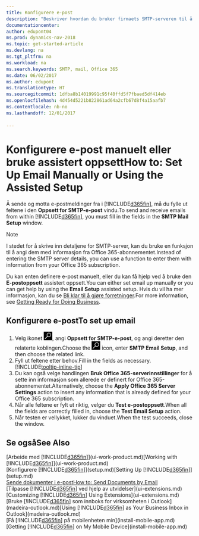 ```yaml
---
title: Konfigurere e-post
description: "Beskriver hvordan du bruker firmaets SMTP-serveren til å sende og motta e-postmeldinger i Dynamics NAV, eller alternativt hvordan du bruker innstillingene for e-postserver som ble opprettet med Office 365-abonnementet."
documentationcenter: 
author: edupont04
ms.prod: dynamics-nav-2018
ms.topic: get-started-article
ms.devlang: na
ms.tgt_pltfrm: na
ms.workload: na
ms.search.keywords: SMTP, mail, Office 365
ms.date: 06/02/2017
ms.author: edupont
ms.translationtype: HT
ms.sourcegitcommit: 1dfba8b14019991c95f40ffd5f7fbaed5df414eb
ms.openlocfilehash: 4d454d5221b822861ad64a2cfb67d8f4a15aafb7
ms.contentlocale: nb-no
ms.lasthandoff: 12/01/2017

---
```

# <a name="how-to-set-up-email-manually-or-using-the-assisted-setup"></a><span data-ttu-id="53167-103">Konfigurere e-post manuelt eller bruke assistert oppsett</span><span class="sxs-lookup"><span data-stu-id="53167-103">How to: Set Up Email Manually or Using the Assisted Setup</span></span>
<span data-ttu-id="53167-104">Å sende og motta e-postmeldinger fra i [!INCLUDE[d365fin](includes/d365fin_md.md)], må du fylle ut feltene i den **Oppsett for SMTP-e-post** vindu.</span><span class="sxs-lookup"><span data-stu-id="53167-104">To send and receive emails from within [!INCLUDE[d365fin](includes/d365fin_md.md)], you must fill in the fields in the **SMTP Mail Setup** window.</span></span>

> [!NOTE]  
>   <span data-ttu-id="53167-105">I stedet for å skrive inn detaljene for SMTP-server, kan du bruke en funksjon til å angi dem med informasjon fra Office 365-abonnementet.</span><span class="sxs-lookup"><span data-stu-id="53167-105">Instead of entering the SMTP server details, you can use a function to enter them with information from your Office 365 subscription.</span></span>

<span data-ttu-id="53167-106">Du kan enten definere e-post manuelt, eller du kan få hjelp ved å bruke den **E-postoppsett** assistert oppsett.</span><span class="sxs-lookup"><span data-stu-id="53167-106">You can either set email up manually or you can get help by using the **Email Setup** assisted setup.</span></span> <span data-ttu-id="53167-107">Hvis du vil ha mer informasjon, kan du se [Bli klar til å gjøre forretninger](ui-get-ready-business.md).</span><span class="sxs-lookup"><span data-stu-id="53167-107">For more information, see [Getting Ready for Doing Business](ui-get-ready-business.md).</span></span>  

## <a name="to-set-up-email"></a><span data-ttu-id="53167-108">Konfigurere e-post</span><span class="sxs-lookup"><span data-stu-id="53167-108">To set up email</span></span>
1. <span data-ttu-id="53167-109">Velg ikonet ![Søk etter side eller rapport](media/ui-search/search_small.png "Søk etter side eller rapport"), angi **Oppsett for SMTP-e-post**, og angi deretter den relaterte koblingen.</span><span class="sxs-lookup"><span data-stu-id="53167-109">Choose the ![Search for Page or Report](media/ui-search/search_small.png "Search for Page or Report icon") icon, enter **SMTP Email Setup**, and then choose the related link.</span></span>
2. <span data-ttu-id="53167-110">Fyll ut feltene etter behov.</span><span class="sxs-lookup"><span data-stu-id="53167-110">Fill in the fields as necessary.</span></span> [!INCLUDE[tooltip-inline-tip](includes/tooltip-inline-tip_md.md)]
3. <span data-ttu-id="53167-111">Du kan også velge handlingen **Bruk Office 365-serverinnstillinger** for å sette inn informasjon som allerede er definert for Office 365-abonnementet.</span><span class="sxs-lookup"><span data-stu-id="53167-111">Alternatively, choose the **Apply Office 365 Server Settings** action to insert any information that is already defined for your Office 365 subscription.</span></span>
4. <span data-ttu-id="53167-112">Når alle feltene er fylt ut riktig, velger du **Test e-postoppsett**.</span><span class="sxs-lookup"><span data-stu-id="53167-112">When all the fields are correctly filled in, choose the **Test Email Setup** action.</span></span>
5. <span data-ttu-id="53167-113">Når testen er vellykket, lukker du vinduet.</span><span class="sxs-lookup"><span data-stu-id="53167-113">When the test succeeds, close the window.</span></span>

## <a name="see-also"></a><span data-ttu-id="53167-114">Se også</span><span class="sxs-lookup"><span data-stu-id="53167-114">See Also</span></span>  
<span data-ttu-id="53167-115">[Arbeide med [!INCLUDE[d365fin](includes/d365fin_md.md)]](ui-work-product.md)</span><span class="sxs-lookup"><span data-stu-id="53167-115">[Working with [!INCLUDE[d365fin](includes/d365fin_md.md)]](ui-work-product.md)</span></span>  
<span data-ttu-id="53167-116">[Konfigurere [!INCLUDE[d365fin](includes/d365fin_md.md)]](setup.md)</span><span class="sxs-lookup"><span data-stu-id="53167-116">[Setting Up [!INCLUDE[d365fin](includes/d365fin_md.md)]](setup.md)</span></span>  
[<span data-ttu-id="53167-117">Sende dokumenter i e-post</span><span class="sxs-lookup"><span data-stu-id="53167-117">How to: Send Documents by Email</span></span>](ui-how-send-documents-email.md)  
<span data-ttu-id="53167-118">[Tilpasse [!INCLUDE[d365fin](includes/d365fin_md.md)] ved hjelp av utvidelser](ui-extensions.md)</span><span class="sxs-lookup"><span data-stu-id="53167-118">[Customizing [!INCLUDE[d365fin](includes/d365fin_md.md)] Using Extensions](ui-extensions.md)</span></span>  
<span data-ttu-id="53167-119">[Bruke [!INCLUDE[d365fin](includes/d365fin_md.md)] som innboks for virksomheten i Outlook](madeira-outlook.md)</span><span class="sxs-lookup"><span data-stu-id="53167-119">[Using [!INCLUDE[d365fin](includes/d365fin_md.md)] as Your Business Inbox in Outlook](madeira-outlook.md)</span></span>  
<span data-ttu-id="53167-120">[Få [!INCLUDE[d365fin](includes/d365fin_md.md)] på mobilenheten min](install-mobile-app.md)</span><span class="sxs-lookup"><span data-stu-id="53167-120">[Getting [!INCLUDE[d365fin](includes/d365fin_md.md)] on My Mobile Device](install-mobile-app.md)</span></span>

